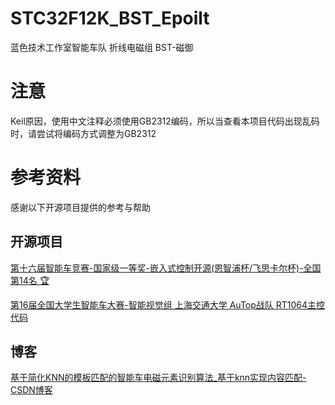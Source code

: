 # STC32F12K_BST_Epoilt

蓝色技术工作室智能车队 折线电磁组 BST-磁御

# 注意

Keil原因，使用中文注释必须使用GB2312编码，所以当查看本项目代码出现乱码时，请尝试将编码方式调整为GB2312

# 参考资料

感谢以下开源项目提供的参考与帮助

## 开源项目

[第十六届智能车竞赛-国家级一等奖-嵌入式控制开源(恩智浦杯/飞思卡尔杯)-全国第14名 🏆](https://github.com/ittuann/Enterprise_E)

[第16届全国大学生智能车大赛-智能视觉组 上海交通大学 AuTop战队 RT1064主控代码](https://github.com/SJTU-AuTop/RT1064-Code)

## 博客

[基于简化KNN的模板匹配的智能车电磁元素识别算法_基于knn实现内容匹配-CSDN博客](https://blog.csdn.net/qq_20545625/article/details/126010928)
